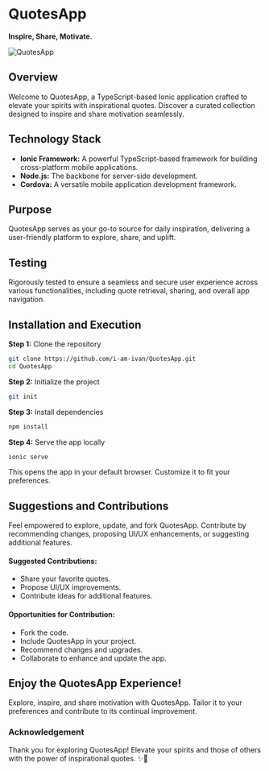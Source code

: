 # QuotesApp

**Inspire, Share, Motivate.**

![QuotesApp](insert_image_url_here)

## Overview

Welcome to QuotesApp, a TypeScript-based Ionic application crafted to elevate your spirits with inspirational quotes. Discover a curated collection designed to inspire and share motivation seamlessly.

## Technology Stack

- **Ionic Framework:** A powerful TypeScript-based framework for building cross-platform mobile applications.
- **Node.js:** The backbone for server-side development.
- **Cordova:** A versatile mobile application development framework.

## Purpose

QuotesApp serves as your go-to source for daily inspiration, delivering a user-friendly platform to explore, share, and uplift.

## Testing

Rigorously tested to ensure a seamless and secure user experience across various functionalities, including quote retrieval, sharing, and overall app navigation.

## Installation and Execution

**Step 1:** Clone the repository
```bash
git clone https://github.com/i-am-ivan/QuotesApp.git
cd QuotesApp
```
**Step 2:** Initialize the project
```bash
git init
```

**Step 3:** Install dependencies
```bash
npm install
```

**Step 4:** Serve the app locally
```bash
ionic serve
```
This opens the app in your default browser. Customize it to fit your preferences.

## Suggestions and Contributions
Feel empowered to explore, update, and fork QuotesApp. Contribute by recommending changes, proposing UI/UX enhancements, or suggesting additional features.

#### Suggested Contributions:

- Share your favorite quotes.
- Propose UI/UX improvements.
- Contribute ideas for additional features.

#### Opportunities for Contribution:

- Fork the code.
- Include QuotesApp in your project.
- Recommend changes and upgrades.
- Collaborate to enhance and update the app.

## Enjoy the QuotesApp Experience!
Explore, inspire, and share motivation with QuotesApp. Tailor it to your preferences and contribute to its continual improvement.

### Acknowledgement

Thank you for exploring QuotesApp! Elevate your spirits and those of others with the power of inspirational quotes. ✨🚀
